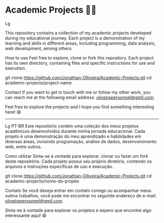 # Academic Projects 👨‍🎓
Lg 

This repository contains a collection of my academic projects developed during my educational journey. Each project is a demonstration of my learning and skills in different areas, including programming, data analysis, web development, among others.

How to use
Feel free to explore, clone or fork this repository. Each project has its own directory, containing files and specific instructions for use and execution.

git clone https://github.com/Jonathan-Olliveira/Academic-Projects.git
cd academic-projects/project-name

Contact
If you want to get in touch with me or follow my other work, you can reach me at the following email address: oliveirapersonnel@gmil.com.

Feel free to explore the projects and I hope you find something interesting here! 😄

*********************************************************************************************************************************************************************************************************************************************************************************

Lg PT-BR
Este repositório contém uma coleção dos meus projetos acadêmicos desenvolvidos durante minha jornada educacional. Cada projeto é uma demonstração do meu aprendizado e habilidades em diversas áreas, incluindo programação, análise de dados, desenvolvimento web, entre outros.

Como utilizar
Sinta-se à vontade para explorar, clonar ou fazer um fork deste repositório. Cada projeto possui seu próprio diretório, contendo os arquivos e instruções específicas de uso e execução.

git clone https://github.com/Jonathan-Olliveira/Academic-Projects.git
cd academic-projects/nome-do-projeto

Contato
Se você deseja entrar em contato comigo ou acompanhar meus outros trabalhos, você pode me encontrar no seguinte endereço de e-mail: oliveirapersonnel@gmil.com.

Sinta-se à vontade para explorar os projetos e espero que encontre algo interessante aqui! 😄
